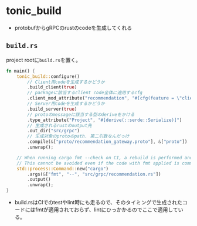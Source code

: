 # tonic_build

* protobufからgRPCのrustのcodeを生成してくれる

## `build.rs`

project rootに`build.rs`を置く。

```rust
fn main() {
    tonic_build::configure()
        // Client用codeを生成するかどうか
        .build_client(true) 
        // packageに該当するclient code全体に適用するcfg
        .client_mod_attribute("recommendation", "#[cfg(feature = \"client\")]")
        // Server用codeを生成するかどうか
        .build_server(true)
        // protoのmessageに該当する型のderiveをかける
        .type_attribute("Project", "#[derive(::serde::Serialize)]")
        // 生成されるrustのoutput先
        .out_dir("src/grpc")
        // 生成対象のprotoのpath. 第二引数なんだっけ
        .compile(&["proto/recommendation_gateway.proto"], &["proto"])
        .unwrap();

    // When running cargo fmt --check on CI, a rebuild is performed and the code is re-generated with no fmt applied, which is considered a violation.
    // This cannot be avoided even if the code with fmt applied is committed.
    std::process::Command::new("cargo")
        .args(&["fmt", "--", "src/grpc/recommendation.rs"])
        .output()
        .unwrap();
}
```

* build.rsはCIでのtestやlint時にも走るので、そのタイミングで生成されたコードにはfmtが適用されておらず、lintにひっかかるのでここで適用している。
